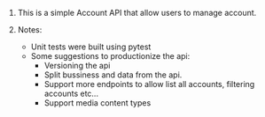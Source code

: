 1. This is a simple Account API that allow users to manage account.

2. Notes:
    - Unit tests were built using pytest
    - Some suggestions to productionize the api:
        - Versioning the api
        - Split bussiness and data from the api.
        - Support more endpoints to allow list all accounts, filtering accounts etc...
        - Support media content types